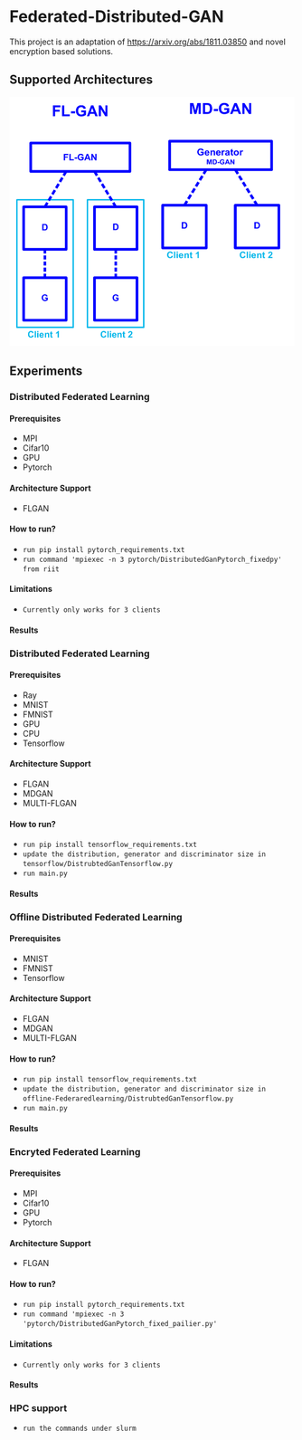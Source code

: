 # Federated-Distributed-GAN

This project is an adaptation of https://arxiv.org/abs/1811.03850 and novel encryption based solutions.

## Supported Architectures
![architecture](./architecture/archs.png)


## Experiments


### Distributed Federated Learning
#### Prerequisites
- MPI
- Cifar10
- GPU
- Pytorch

#### Architecture Support
- FLGAN


#### How to run?
 - `run pip install pytorch_requirements.txt`
 - `run command 'mpiexec -n 3 pytorch/DistributedGanPytorch_fixedpy' from riit`
#### Limitations
   - `Currently only works for 3 clients`

#### Results




### Distributed Federated Learning 

#### Prerequisites
- Ray
- MNIST
- FMNIST
- GPU
- CPU
- Tensorflow

#### Architecture Support
- FLGAN
- MDGAN
- MULTI-FLGAN

#### How to run?
 - `run pip install tensorflow_requirements.txt`
 - `update the distribution, generator and discriminator size in tensorflow/DistrubtedGanTensorflow.py`
 - `run main.py`

#### Results



### Offline Distributed Federated Learning 
#### Prerequisites
- MNIST
- FMNIST
- Tensorflow

#### Architecture Support
- FLGAN
- MDGAN
- MULTI-FLGAN

#### How to run?
 - `run pip install tensorflow_requirements.txt`
 - `update the distribution, generator and discriminator size in offline-Federaredlearning/DistrubtedGanTensorflow.py`
 - `run main.py`

#### Results


### Encryted Federated Learning 
#### Prerequisites
- MPI
- Cifar10
- GPU
- Pytorch

#### Architecture Support
- FLGAN

#### How to run?
 - `run pip install pytorch_requirements.txt`
 - `run command 'mpiexec -n 3 'pytorch/DistributedGanPytorch_fixed_pailier.py'`
#### Limitations
   - `Currently only works for 3 clients`

#### Results


### HPC support 
 - `run the commands under slurm`


